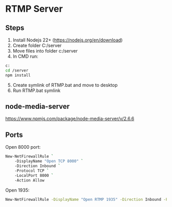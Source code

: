 # RTMP Server

## Steps

1) Install Nodejs 22+ (https://nodejs.org/en/download)
2) Create folder C:/server
3) Move files into folder c:/server
4) In CMD run:
```bash
c:
cd /server
npm install
```
5) Create symlink of RTMP.bat and move to desktop
6) Run RTMP.bat symlink 

## node-media-server
https://www.npmjs.com/package/node-media-server/v/2.6.6

## Ports

Open 8000 port:
```bash
New-NetFirewallRule `
    -DisplayName "Open TCP 8000" `
    -Direction Inbound `
    -Protocol TCP `
    -LocalPort 8000 `
    -Action Allow
```

Open 1935:
```bash
New-NetFirewallRule -DisplayName "Open RTMP 1935" -Direction Inbound -Protocol TCP -LocalPort 1935 -Action Allow
```